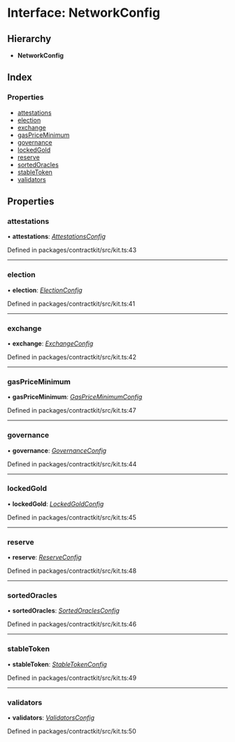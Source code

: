 # Interface: NetworkConfig

## Hierarchy

* **NetworkConfig**

## Index

### Properties

* [attestations](_kit_.networkconfig.md#attestations)
* [election](_kit_.networkconfig.md#election)
* [exchange](_kit_.networkconfig.md#exchange)
* [gasPriceMinimum](_kit_.networkconfig.md#gaspriceminimum)
* [governance](_kit_.networkconfig.md#governance)
* [lockedGold](_kit_.networkconfig.md#lockedgold)
* [reserve](_kit_.networkconfig.md#reserve)
* [sortedOracles](_kit_.networkconfig.md#sortedoracles)
* [stableToken](_kit_.networkconfig.md#stabletoken)
* [validators](_kit_.networkconfig.md#validators)

## Properties

###  attestations

• **attestations**: *[AttestationsConfig](_wrappers_attestations_.attestationsconfig.md)*

Defined in packages/contractkit/src/kit.ts:43

___

###  election

• **election**: *[ElectionConfig](_wrappers_election_.electionconfig.md)*

Defined in packages/contractkit/src/kit.ts:41

___

###  exchange

• **exchange**: *[ExchangeConfig](_wrappers_exchange_.exchangeconfig.md)*

Defined in packages/contractkit/src/kit.ts:42

___

###  gasPriceMinimum

• **gasPriceMinimum**: *[GasPriceMinimumConfig](_wrappers_gaspriceminimum_.gaspriceminimumconfig.md)*

Defined in packages/contractkit/src/kit.ts:47

___

###  governance

• **governance**: *[GovernanceConfig](_wrappers_governance_.governanceconfig.md)*

Defined in packages/contractkit/src/kit.ts:44

___

###  lockedGold

• **lockedGold**: *[LockedGoldConfig](_wrappers_lockedgold_.lockedgoldconfig.md)*

Defined in packages/contractkit/src/kit.ts:45

___

###  reserve

• **reserve**: *[ReserveConfig](_wrappers_reserve_.reserveconfig.md)*

Defined in packages/contractkit/src/kit.ts:48

___

###  sortedOracles

• **sortedOracles**: *[SortedOraclesConfig](_wrappers_sortedoracles_.sortedoraclesconfig.md)*

Defined in packages/contractkit/src/kit.ts:46

___

###  stableToken

• **stableToken**: *[StableTokenConfig](_wrappers_stabletokenwrapper_.stabletokenconfig.md)*

Defined in packages/contractkit/src/kit.ts:49

___

###  validators

• **validators**: *[ValidatorsConfig](_wrappers_validators_.validatorsconfig.md)*

Defined in packages/contractkit/src/kit.ts:50
